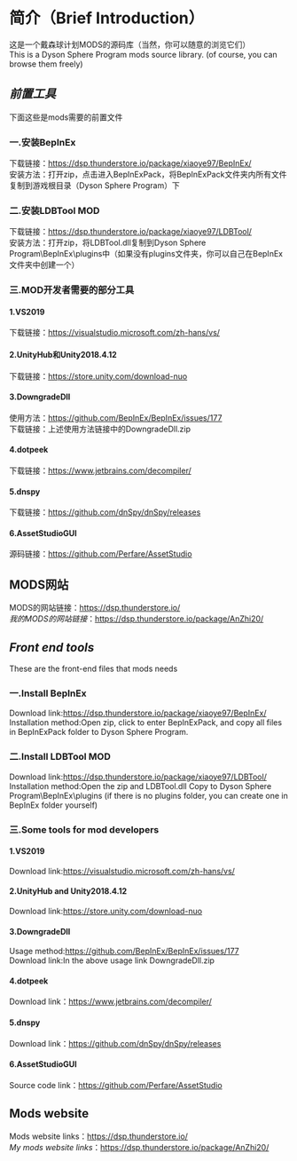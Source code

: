 # 简介（Brief Introduction）  
这是一个戴森球计划MODS的源码库（当然，你可以随意的浏览它们）  
This is a Dyson Sphere Program mods source library. (of course, you can browse them freely)  
## ***前置工具***  
下面这些是mods需要的前置文件  
### 一.安装BepInEx  
下载链接：https://dsp.thunderstore.io/package/xiaoye97/BepInEx/  
安装方法：打开zip，点击进入BepInExPack，将BepInExPack文件夹内所有文件复制到游戏根目录（Dyson Sphere Program）下  
### 二.安装LDBTool MOD  
下载链接：https://dsp.thunderstore.io/package/xiaoye97/LDBTool/  
安装方法：打开zip，将LDBTool.dll复制到Dyson Sphere Program\BepInEx\plugins中（如果没有plugins文件夹，你可以自己在BepInEx文件夹中创建一个）  
### 三.MOD开发者需要的部分工具  
#### 1.VS2019  
下载链接：https://visualstudio.microsoft.com/zh-hans/vs/  
#### 2.UnityHub和Unity2018.4.12  
下载链接：https://store.unity.com/download-nuo  
#### 3.DowngradeDll  
使用方法：https://github.com/BepInEx/BepInEx/issues/177  
下载链接：上述使用方法链接中的DowngradeDll.zip  
#### 4.dotpeek
下载链接：https://www.jetbrains.com/decompiler/  
#### 5.dnspy
下载链接：https://github.com/dnSpy/dnSpy/releases  
#### 6.AssetStudioGUI
源码链接：https://github.com/Perfare/AssetStudio  
## **MODS网站**  
MODS的网站链接：https://dsp.thunderstore.io/  
*我的MODS的网站链接*：https://dsp.thunderstore.io/package/AnZhi20/  
## ***Front end tools***  
These are the front-end files that mods needs  
### 一.Install BepInEx  
Download link:https://dsp.thunderstore.io/package/xiaoye97/BepInEx/  
Installation method:Open zip, click to enter BepInExPack, and copy all files in BepInExPack folder to Dyson Sphere Program.  
### 二.Install LDBTool MOD  
Download link:https://dsp.thunderstore.io/package/xiaoye97/LDBTool/  
Installation method:Open the zip and LDBTool.dll Copy to Dyson Sphere Program\BepInEx\plugins (if there is no plugins folder, you can create one in BepInEx folder yourself)  
### 三.Some tools for mod developers  
#### 1.VS2019  
Download link:https://visualstudio.microsoft.com/zh-hans/vs/  
#### 2.UnityHub and Unity2018.4.12  
Download link:https://store.unity.com/download-nuo  
#### 3.DowngradeDll  
Usage method:https://github.com/BepInEx/BepInEx/issues/177  
Download link:In the above usage link DowngradeDll.zip  
#### 4.dotpeek
Download link：https://www.jetbrains.com/decompiler/  
#### 5.dnspy
Download link：https://github.com/dnSpy/dnSpy/releases  
#### 6.AssetStudioGUI
Source code link：https://github.com/Perfare/AssetStudio  
## **Mods website**  
Mods website links：https://dsp.thunderstore.io/  
*My mods website links*：https://dsp.thunderstore.io/package/AnZhi20/  
